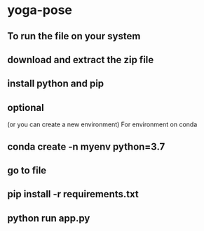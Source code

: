 # yoga-pose

## To run the file on your system

## download and extract the zip file

## install python and pip 

optional
---------------------------------------------------------
(or you can create a new environment)
For environment on conda

conda create -n myenv python=3.7
---------------------------------------------------------


## go to file

## pip install -r requirements.txt

## python run app.py
